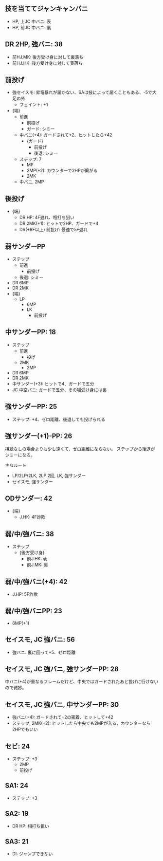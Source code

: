 ## 技を当ててジャンキャンバニ

- HP, 上JC 中バニ: 表
- HP, 前JC 中バニ: 裏

## DR 2HP, 強バニ: 38

- 前HJ.MK: 後方受け身に対して裏落ち
- 前HJ.HK: 後方受け身に対して表落ち

## 前投げ

- 強セイスモ: 昇竜暴れが届かない、SAは技によって届くこともある、-5で大足の外
  - フェイント: +1
- {端}
  - 前進
    - 前投げ
    - ガード: シミー
  - 中バニ(+4): ガードされて+2、ヒットしたら+42
    - {ガード}
      - 前投げ
      - 後退: シミー
  - ステップ: 7
    - MP
    - 2MP(+2): カウンターで2HPが繋がる
    - 2MK
  - 中バニ, 2MP

## 後投げ

- {端}
  - DR HP: 4F遅れ、相打ち狙い
  - DR 2MK(+1): ヒットで2HP、ガードで+4
  - DR(+8F以上) 前投げ: 最速で5F遅れ

## 弱サンダーPP

- ステップ
  - 前進
    - 前投げ
  - 後退: シミー
- DR 6MP
- DR 2MK
- {端}
  - LP
    - 6MP
    - LK
      - 前投げ

## 中サンダーPP: 18

- ステップ
  - 前進
    - 投げ
  - 2MK
    - 2MP
- DR 6MP
- DR 2MK
- 中サンダー(+3): ヒットで4、ガードで五分
- JC 中空バニ: ガードで五分、その場受け身には裏

## 強サンダーPP: 25

- ステップ: +4、ゼロ距離、後退しても投げられる

## 強サンダー(+1)-PP: 26

持続なしの場合よりも少し遠くて、ゼロ距離にならない。
ステップから後退がシミーになる。

主なルート:

- LP/2LP/2LK, 2LP 2回, LK, 強サンダー
- セイスモ, 強サンダー

## ODサンダー: 42

- {端}
  - J.HK: 4F詐欺

## 弱/中/強バニ: 38

- ステップ
  - {後方受け身}
    - 前J.HK: 表
    - 前J.MK: 裏

## 弱/中/強バニ(+4): 42

- J.HP: 5F詐欺

## 弱/中/強バニPP: 23

- 6MP(+1)

## セイスモ, JC 強バニ: 56

- 強バニ: 裏に回って+5、ゼロ距離

## セイスモ, JC 強バニ, 強サンダーPP: 28

中バニ(+4)が重なるフレームだけど、中央ではガードされたあと投げに行けないので微妙。

## セイスモ, JC 強バニ, 中サンダーPP: 30

- 強バニ(+4): ガードされて+2の密着、ヒットして+42
- ステップ, 2MK(+2): ヒットしたら中央でも2MPが入る、カウンターなら2HPでもいい

## セビ: 24

- ステップ: +3
  - 2MP
  - 前投げ

## SA1: 24

- ステップ: +3

## SA2: 19

- DR HP: 相打ち狙い

## SA3: 21

- DI: ジャンプできない
